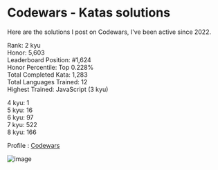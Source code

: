 # Codewars - Katas solutions

Here are the solutions I post on Codewars, I've been active since 2022.

Rank: 2 kyu  
Honor: 5,603  
Leaderboard Position: #1,624  
Honor Percentile: Top 0.228%  
Total Completed Kata: 1,283  
Total Languages Trained: 12  
Highest Trained: JavaScript (3 kyu)

4 kyu: 1  
5 kyu: 16  
6 kyu: 97  
7 kyu: 522  
8 kyu: 166  

Profile : [Codewars](https://www.codewars.com/users/Sancti0n)

![image](https://www.codewars.com/users/Sancti0n/badges/large)